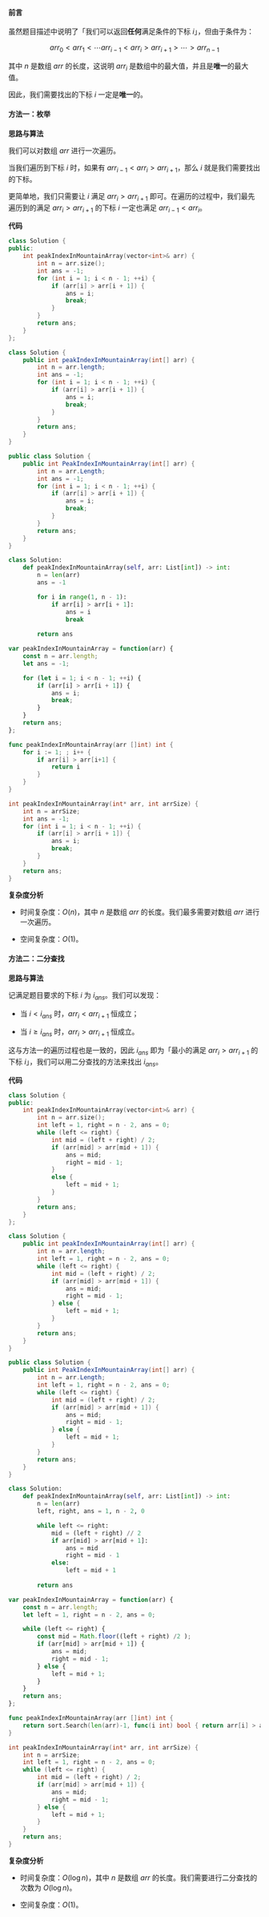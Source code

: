 #### 前言

虽然题目描述中说明了「我们可以返回**任何**满足条件的下标 $i$」，但由于条件为：

$$
\textit{arr}_0 < \textit{arr}_1 < \cdots \textit{arr}_{i-1} < \textit{arr}_i > \textit{arr}_{i+1} > \cdots > \textit{arr}_{n-1}
$$

其中 $n$ 是数组 $\textit{arr}$ 的长度，这说明 $\textit{arr}_i$ 是数组中的最大值，并且是**唯一**的最大值。

因此，我们需要找出的下标 $i$ 一定是**唯一**的。

#### 方法一：枚举

**思路与算法**

我们可以对数组 $\textit{arr}$ 进行一次遍历。

当我们遍历到下标 $i$ 时，如果有 $\textit{arr}_{i-1} < \textit{arr}_i > \textit{arr}_{i+1}$，那么 $i$ 就是我们需要找出的下标。

更简单地，我们只需要让 $i$ 满足 $\textit{arr}_i > \textit{arr}_{i+1}$ 即可。在遍历的过程中，我们最先遍历到的满足 $\textit{arr}_i > \textit{arr}_{i+1}$ 的下标 $i$ 一定也满足 $\textit{arr}_{i-1} < \textit{arr}_i$。

**代码**

```C++ [sol1-C++]
class Solution {
public:
    int peakIndexInMountainArray(vector<int>& arr) {
        int n = arr.size();
        int ans = -1;
        for (int i = 1; i < n - 1; ++i) {
            if (arr[i] > arr[i + 1]) {
                ans = i;
                break;
            }
        }
        return ans;
    }
};
```

```Java [sol1-Java]
class Solution {
    public int peakIndexInMountainArray(int[] arr) {
        int n = arr.length;
        int ans = -1;
        for (int i = 1; i < n - 1; ++i) {
            if (arr[i] > arr[i + 1]) {
                ans = i;
                break;
            }
        }
        return ans;
    }
}
```

```C# [sol1-C#]
public class Solution {
    public int PeakIndexInMountainArray(int[] arr) {
        int n = arr.Length;
        int ans = -1;
        for (int i = 1; i < n - 1; ++i) {
            if (arr[i] > arr[i + 1]) {
                ans = i;
                break;
            }
        }
        return ans;
    }
}
```

```Python [sol1-Python3]
class Solution:
    def peakIndexInMountainArray(self, arr: List[int]) -> int:
        n = len(arr)
        ans = -1

        for i in range(1, n - 1):
            if arr[i] > arr[i + 1]:
                ans = i
                break
        
        return ans
```

```JavaScript [sol1-JavaScript]
var peakIndexInMountainArray = function(arr) {
    const n = arr.length;
    let ans = -1;

    for (let i = 1; i < n - 1; ++i) {
        if (arr[i] > arr[i + 1]) {
            ans = i;
            break;
        }
    }
    return ans;
};
```

```go [sol1-Golang]
func peakIndexInMountainArray(arr []int) int {
    for i := 1; ; i++ {
        if arr[i] > arr[i+1] {
            return i
        }
    }
}
```

```C [sol1-C]
int peakIndexInMountainArray(int* arr, int arrSize) {
    int n = arrSize;
    int ans = -1;
    for (int i = 1; i < n - 1; ++i) {
        if (arr[i] > arr[i + 1]) {
            ans = i;
            break;
        }
    }
    return ans;
}
```

**复杂度分析**

- 时间复杂度：$O(n)$，其中 $n$ 是数组 $\textit{arr}$ 的长度。我们最多需要对数组 $\textit{arr}$ 进行一次遍历。

- 空间复杂度：$O(1)$。

#### 方法二：二分查找

**思路与算法**

记满足题目要求的下标 $i$ 为 $i_\textit{ans}$。我们可以发现：

- 当 $i < i_\textit{ans}$ 时，$\textit{arr}_i < \textit{arr}_{i+1}$ 恒成立；

- 当 $i \geq i_\textit{ans}$ 时，$\textit{arr}_i > \textit{arr}_{i+1}$ 恒成立。

这与方法一的遍历过程也是一致的，因此 $i_\textit{ans}$ 即为「最小的满足 $\textit{arr}_i > \textit{arr}_{i+1}$ 的下标 $i$」，我们可以用二分查找的方法来找出 $i_\textit{ans}$。

**代码**

```C++ [sol2-C++]
class Solution {
public:
    int peakIndexInMountainArray(vector<int>& arr) {
        int n = arr.size();
        int left = 1, right = n - 2, ans = 0;
        while (left <= right) {
            int mid = (left + right) / 2;
            if (arr[mid] > arr[mid + 1]) {
                ans = mid;
                right = mid - 1;
            }
            else {
                left = mid + 1;
            }
        }
        return ans;
    }
};
```

```Java [sol2-Java]
class Solution {
    public int peakIndexInMountainArray(int[] arr) {
        int n = arr.length;
        int left = 1, right = n - 2, ans = 0;
        while (left <= right) {
            int mid = (left + right) / 2;
            if (arr[mid] > arr[mid + 1]) {
                ans = mid;
                right = mid - 1;
            } else {
                left = mid + 1;
            }
        }
        return ans;
    }
}
```

```C# [sol2-C#]
public class Solution {
    public int PeakIndexInMountainArray(int[] arr) {
        int n = arr.Length;
        int left = 1, right = n - 2, ans = 0;
        while (left <= right) {
            int mid = (left + right) / 2;
            if (arr[mid] > arr[mid + 1]) {
                ans = mid;
                right = mid - 1;
            } else {
                left = mid + 1;
            }
        }
        return ans;
    }
}
```

```Python [sol2-Python3]
class Solution:
    def peakIndexInMountainArray(self, arr: List[int]) -> int:
        n = len(arr)
        left, right, ans = 1, n - 2, 0

        while left <= right:
            mid = (left + right) // 2
            if arr[mid] > arr[mid + 1]:
                ans = mid
                right = mid - 1
            else:
                left = mid + 1
        
        return ans
```

```JavaScript [sol2-JavaScript]
var peakIndexInMountainArray = function(arr) {
    const n = arr.length;
    let left = 1, right = n - 2, ans = 0;

    while (left <= right) {
        const mid = Math.floor((left + right) /2 );
        if (arr[mid] > arr[mid + 1]) {
            ans = mid;
            right = mid - 1;
        } else {
            left = mid + 1;
        }
    }
    return ans;
};
```

```go [sol2-Golang]
func peakIndexInMountainArray(arr []int) int {
    return sort.Search(len(arr)-1, func(i int) bool { return arr[i] > arr[i+1] })
}
```

```C [sol2-C]
int peakIndexInMountainArray(int* arr, int arrSize) {
    int n = arrSize;
    int left = 1, right = n - 2, ans = 0;
    while (left <= right) {
        int mid = (left + right) / 2;
        if (arr[mid] > arr[mid + 1]) {
            ans = mid;
            right = mid - 1;
        } else {
            left = mid + 1;
        }
    }
    return ans;
}
```

**复杂度分析**

- 时间复杂度：$O(\log n)$，其中 $n$ 是数组 $\textit{arr}$ 的长度。我们需要进行二分查找的次数为 $O(\log n)$。

- 空间复杂度：$O(1)$。